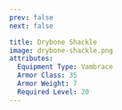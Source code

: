 ```yaml
---
prev: false
next: false

title: Drybone Shackle
image: drybone-shackle.png
attributes:
  Equipment Type: Vambrace
  Armor Class: 35
  Armor Weight: 7
  Required Level: 20
---
```




<MyItemComponent :item="$frontmatter" />


